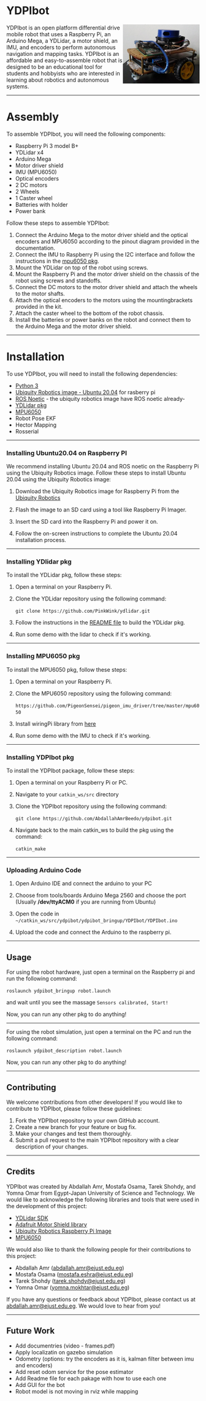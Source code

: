 # **YDPIbot**

<img src="documents/YDPIbot.jpeg" alt="ydlidar X4" width="200" align="right" caption="ydpibot"/>

YDPIbot is an open platform differential drive mobile robot that uses a Raspberry Pi, an Arduino Mega, a YDLidar, a motor shield, an IMU, and encoders to perform autonomous navigation and mapping tasks. YDPIbot is an affordable and easy-to-assemble robot that is designed to be an educational tool for students and hobbyists who are interested in learning about robotics and autonomous systems.

---------------------------
# Assembly

To assemble YDPIbot, you will need the following components:

- Raspberry Pi 3 model B+
- YDLidar x4
- Arduino Mega
- Motor driver shield
- IMU (MPU6050)
- Optical encoders
- 2 DC motors
- 2 Wheels
- 1 Caster wheel
- Batteries with holder
- Power bank

Follow these steps to assemble YDPIbot:

1. Connect the Arduino Mega to the motor driver shield and the optical encoders and MPU6050 according to the pinout diagram provided in the documentation.
2. Connect the IMU to Raspberry Pi using the I2C interface and follow the instructions in the [mpu6050 pkg](https://github.com/PigeonSensei/pigeon_imu_driver/tree/master/mpu6050).
3. Mount the YDLidar on top of the robot using screws.
4. Mount the Raspberry Pi and the motor driver shield on the chassis of the robot using screws and standoffs.
5. Connect the DC motors to the motor driver shield and attach the wheels to the motor shafts.
6. Attach the optical encoders to the motors using the mountingbrackets provided in the kit.
7. Attach the caster wheel to the bottom of the robot chassis.
8. Install the batteries or power banks on the robot and connect them to the Arduino Mega and the motor driver shield.

---------------------------
# Installation

To use YDPIbot, you will need to install the following dependencies:

- [Python 3](https://www.python.org/downloads/)
- [Ubiquity Robotics image - Ubuntu 20.04](https://learn.ubiquityrobotics.com/noetic_pi_image_downloads) for rasberry pi
- [ROS Noetic](http://wiki.ros.org/noetic/Installation) - the ubiquity robotics image have ROS noetic already-
- [YDLidar pkg](https://github.com/PinkWink/ydlidar)
- [MPU6050](https://github.com/PigeonSensei/pigeon_imu_driver/tree/master/mpu6050)
- Robot Pose EKF
- Hector Mapping
- Rosserial
---------------------------
### Installing Ubuntu20.04 on Raspberry PI

We recommend installing Ubuntu 20.04 and ROS noetic on the Raspberry Pi using the Ubiquity Robotics image. Follow these steps to install Ubuntu 20.04 using the Ubiquity Robotics image:

1. Download the Ubiquity Robotics image for Raspberry Pi from the [Ubiquity Robotics](https://learn.ubiquityrobotics.comnoetic_pi_image_downloads)

2. Flash the image to an SD card using a tool like Raspberry Pi Imager.

3. Insert the SD card into the Raspberry Pi and power it on.

4. Follow the on-screen instructions to complete the Ubuntu 20.04 installation process.

---------------------------
### Installing YDlidar pkg

To install the YDLidar pkg, follow these steps:

1. Open a terminal on your Raspberry Pi.

2. Clone the YDLidar repository using the following command:

    `git clone https://github.com/PinkWink/ydlidar.git`

3. Follow the instructions in the [README file](https://github.com/PinkWink/ydlidar) to build the YDLidar pkg.

4. Run some demo with the lidar to check if it's working.

---------------------------
### Installing MPU6050 pkg

To install the MPU6050 pkg, follow these steps:

1. Open a terminal on your Raspberry Pi.

2. Clone the MPU6050 repository using the following command:

    `https://github.com/PigeonSensei/pigeon_imu_driver/tree/master/mpu6050`

3. Install wiringPi library from [here](http://wiringpi.com/download-and-install/)

4. Run some demo with the IMU to check if it's working.

---------------------------
### Installing YDPIbot pkg

To install the YDPIbot package, follow these steps:

1. Open a terminal on your Raspberry Pi or PC.

2. Navigate to your `catkin_ws/src` directory

3. Clone the YDPIbot repository using the following command:

    `git clone https://github.com/AbdallahAmrBeedo/ydpibot.git`

4. Navigate back to the main catkin_ws to build the pkg using the command:

    `catkin_make`

---------------------------
### Uploading Arduino Code

1. Open Arduino IDE and connect the arduino to your PC

2. Choose from tools/boards Arduino Mega 2560 and choose the port (Usually **/dev/ttyACM0** if you are running from Ubuntu)

3. Open the code in `~/catkin_ws/src/ydpibot/ydpibot_bringup/YDPIbot/YDPIbot.ino`

4. Upload the code and connect the Arduino to the raspberry pi.

---------------------------
## Usage
For using the robot hardware, just open a terminal on the Raspberry pi and run the following command:

`roslaunch ydpibot_bringup robot.launch`

and wait until you see the massage `Sensors calibrated, Start!`

Now, you can run any other pkg to do anything!

---------------------------

For using the robot simulation, just open a terminal on the PC and run the following command:

`roslaunch ydpibot_description robot.launch`

Now, you can run any other pkg to do anything!

---------------------------
## Contributing

We welcome contributions from other developers! If you would like to contribute to YDPIbot, please follow these guidelines:

1. Fork the YDPIbot repository to your own GitHub account.
2. Create a new branch for your feature or bug fix.
3. Make your changes and test them thoroughly.
4. Submit a pull request to the main YDPIbot repository with a clear description of your changes.

---------------------------
## Credits

YDPIbot was created by Abdallah Amr, Mostafa Osama, Tarek Shohdy, and Yomna Omar from Egypt-Japan University of Science and Technology. We would like to acknowledge the following libraries and tools that were used in the development of this project:

- [YDLidar SDK](https://www.ydlidar.com/products/view/5.html)
- [Adafruit Motor Shield library](https://learn.adafruit.com/adafruit-motor-shield/library-install)
- [Ubiquity Robotics Raspberry Pi Image](https://learn.ubiquityrobotics.comnoetic_pi_image_downloads)
- [MPU6050](https://github.com/PigeonSensei/pigeon_imu_driver/tree/master/mpu6050)

We would also like to thank the following people for their contributions to this project:

- Abdallah Amr (abdallah.amr@ejust.edu.eg)
- Mostafa Osama (mostafa.eshra@ejust.edu.eg)
- Tarek Shohdy (tarek.shohdy@ejust.edu.eg)
- Yomna Omar (yomna.mokhtar@ejust.edu.eg)

If you have any questions or feedback about YDPIbot, please contact us at abdallah.amr@ejust.edu.eg. We would love to hear from you!

---------------------------
## Future Work

- Add documentries (video - frames.pdf)
- Apply localizatin on gazebo simulation
- Odometry (options: try the encoders as it is, kalman filter between imu and encoders)
- Add reset odom service for the pose estimator
- Add Readme file for each pakage with how to use each one
- Add GUI for the bot
- Robot model is not moving in rviz while mapping
